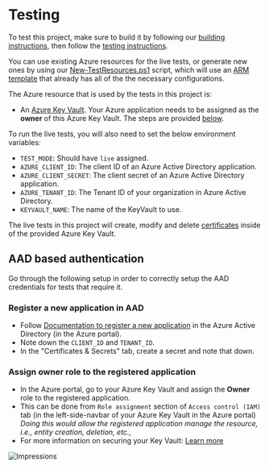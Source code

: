 # Testing

To test this project, make sure to build it by following our [building instructions](https://github.com/Azure/azure-sdk-for-js/blob/master/CONTRIBUTING.md#building), then follow the [testing instructions](https://github.com/Azure/azure-sdk-for-js/blob/master/CONTRIBUTING.md#testing).

You can use existing Azure resources for the live tests, or generate new ones by using our [New-TestResources.ps1](https://github.com/Azure/azure-sdk-for-js/blob/master/eng/common/TestResources/New-TestResources.ps1) script, which will use an [ARM template](https://github.com/Azure/azure-sdk-for-js/blob/master/sdk/keyvault/test-resources.json) that already has all of the the necessary configurations.

The Azure resource that is used by the tests in this project is:

- An [Azure Key Vault](https://docs.microsoft.com/en-us/azure/key-vault/general/basic-concepts). Your Azure application needs to be assigned as the **owner** of this Azure Key Vault. The steps are provided [below](#AAD-based-authentication). 

To run the live tests, you will also need to set the below environment variables:

- `TEST_MODE`: Should have `live` assigned.
- `AZURE_CLIENT_ID`: The client ID of an Azure Active Directory application.
- `AZURE_CLIENT_SECRET`: The client secret of an Azure Active Directory application.
- `AZURE_TENANT_ID`: The Tenant ID of your organization in Azure Active Directory.
- `KEYVAULT_NAME`: The name of the KeyVault to use.

The live tests in this project will create, modify and delete [certificates](https://docs.microsoft.com/en-us/azure/key-vault/certificates/about-certificates) inside of the provided Azure Key Vault.

## AAD based authentication

Go through the following setup in order to correctly setup the AAD credentials for tests that require it.

### Register a new application in AAD

- Follow [Documentation to register a new application](https://docs.microsoft.com/en-us/azure/active-directory/develop/quickstart-register-app) in the Azure Active Directory (in the Azure portal).
- Note down the `CLIENT_ID` and `TENANT_ID`.
- In the "Certificates & Secrets" tab, create a secret and note that down.

### Assign owner role to the registered application

- In the Azure portal, go to your Azure Key Vault and assign the **Owner** role to the registered application.
- This can be done from `Role assignment` section of `Access control (IAM)` tab (in the left-side-navbar of your Azure Key Vault in the Azure portal)<br>
  _Doing this would allow the registered application manage the resource, i.e., entity creation, deletion, etc.,_<br>
- For more information on securing your Key Vault: [Learn more](https://docs.microsoft.com/en-us/azure/key-vault/general/secure-your-key-vault)

![Impressions](https://azure-sdk-impressions.azurewebsites.net/api/impressions/azure-sdk-for-js%2Fsdk%2Fkeyvault%2Fkeyvault-certificates%2Ftest%2FREADME.png)
